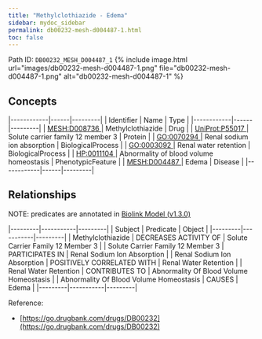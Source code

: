 ```yaml
---
title: "Methylclothiazide - Edema"
sidebar: mydoc_sidebar
permalink: db00232-mesh-d004487-1.html
toc: false 
---
```



Path ID: `DB00232_MESH_D004487_1`
{% include image.html url="images/db00232-mesh-d004487-1.png" file="db00232-mesh-d004487-1.png" alt="db00232-mesh-d004487-1" %}

## Concepts

|------------|------|---------|
| Identifier | Name | Type    |
|------------|------|---------|
| <a href="https://identifiers.org/MESH:D008736">MESH:D008736 </a> | Methylclothiazide | Drug |
| <a href="https://identifiers.org/UniProt:P55017">UniProt:P55017 </a> | Solute carrier family 12 member 3 | Protein |
| <a href="https://identifiers.org/GO:0070294">GO:0070294 </a> | Renal sodium ion absorption | BiologicalProcess |
| <a href="https://identifiers.org/GO:0003092">GO:0003092 </a> | Renal water retention | BiologicalProcess |
| <a href="https://identifiers.org/HP:0011104">HP:0011104 </a> | Abnormality of blood volume homeostasis | PhenotypicFeature |
| <a href="https://identifiers.org/MESH:D004487">MESH:D004487 </a> | Edema | Disease |
|------------|------|---------|

## Relationships


NOTE: predicates are annotated in <a href="https://github.com/biolink/biolink-model/releases/tag/v1.3.0">Biolink Model (v1.3.0)</a>

|---------|-----------|---------|
| Subject | Predicate | Object  |
|---------|-----------|---------|
| Methylclothiazide | DECREASES ACTIVITY OF | Solute Carrier Family 12 Member 3 |
| Solute Carrier Family 12 Member 3 | PARTICIPATES IN | Renal Sodium Ion Absorption |
| Renal Sodium Ion Absorption | POSITIVELY CORRELATED WITH | Renal Water Retention |
| Renal Water Retention | CONTRIBUTES TO | Abnormality Of Blood Volume Homeostasis |
| Abnormality Of Blood Volume Homeostasis | CAUSES | Edema |
|---------|-----------|---------|

Reference: 
  - [https://go.drugbank.com/drugs/DB00232](https://go.drugbank.com/drugs/DB00232)

